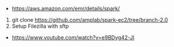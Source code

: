 * https://aws.amazon.com/emr/details/spark/

1. git clone https://github.com/amplab/spark-ec2/tree/branch-2.0
2. Setup Filezilla with sftp
  * https://www.youtube.com/watch?v=e9BDvg42-JI
